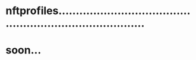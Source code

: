 # nftprofiles..............................................................................
# soon...
